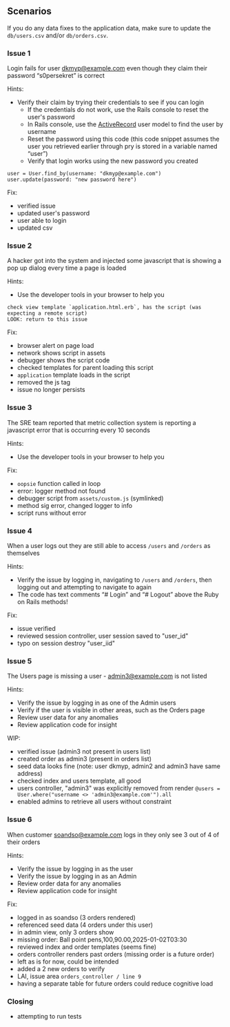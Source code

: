 ## Scenarios
If you do any data fixes to the application data, make sure to update the `db/users.csv` and/or `db/orders.csv`.

### Issue 1
Login fails for user dkmyp@example.com even though they claim their password “s0persekret” is correct

Hints: 
- Verify their claim by trying their credentials to see if you can login
    - If the credentials do not work, use the Rails console to reset the user's password
    - In Rails console, use the <u>ActiveRecord</u> user model to find the user by username
    - Reset the password using this code (this code snippet assumes the user you retrieved earlier through pry is stored in a variable named “user”)
    - Verify that login works using the new password you created

```
user = User.find_by(username: "dkmyp@example.com")
user.update(password: "new password here")
```

Fix:
- verified issue
- updated user's password
- user able to login
- updated csv


### Issue 2
A hacker got into the system and injected some javascript that is showing a pop up dialog every time a page is loaded 

Hints:
- Use the developer tools in your browser to help you

```
check view template `application.html.erb`, has the script (was expecting a remote script)
LOOK: return to this issue
```
Fix:
- browser alert on page load
- network shows script in assets
- debugger shows the script code
- checked templates for parent loading this script
- `application` template loads in the script
- removed the js tag
- issue no longer persists


### Issue 3
The SRE team reported that metric collection system is reporting a javascript error that is occurring every 10 seconds

Hints:
- Use the developer tools in your browser to help you

Fix:
- `oopsie` function called in loop
- error: logger method not found
- debugger script from `assets/custom.js` (symlinked)
- method sig error, changed logger to info
- script runs without error


### Issue 4
When a user logs out they are still able to access `/users` and `/orders` as themselves

Hints:
- Verify the issue by logging in, navigating to `/users` and `/orders`, then logging out and attempting to navigate to again
- The code has text comments “# Login” and “# Logout” above the Ruby on Rails methods!

Fix:
- issue verified
- reviewed session controller, user session saved to "user_id"
- typo on session destroy "user_iid"


### Issue 5
The Users page is missing a user - admin3@example.com is not listed

Hints:
- Verify the issue by logging in as one of the Admin users
- Verify if the user is visible in other areas, such as the Orders page
- Review user data for any anomalies
- Review application code for insight

WIP:
- verified issue (admin3 not present in users list)
- created order as admin3 (present in orders list)
- seed data looks fine (note: user dkmyp, admin2 and admin3 have same address)
- checked index and users template, all good
- users controller, "admin3" was explicitly removed from render `@users = User.where("username <> 'admin3@example.com'").all`
- enabled admins to retrieve all users without constraint


### Issue 6
When customer soandso@example.com logs in they only see 3 out of 4 of their orders

Hints:
- Verify the issue by logging in as the user
- Verify the issue by logging in as an Admin
- Review order data for any anomalies
- Review application code for insight

Fix:
- logged in as soandso (3 orders rendered)
- referenced seed data (4 orders under this user)
- in admin view, only 3 orders show
- missing order: Ball point pens,100,90.00,2025-01-02T03:30
- reviewed index and order templates (seems fine)
- orders controller renders past orders (missing order is a future order)
- left as is for now, could be intended
- added a 2 new orders to verify
- LAI, issue area `orders_controller / line 9`
- having a separate table for future orders could reduce cognitive load

### Closing
- attempting to run tests
